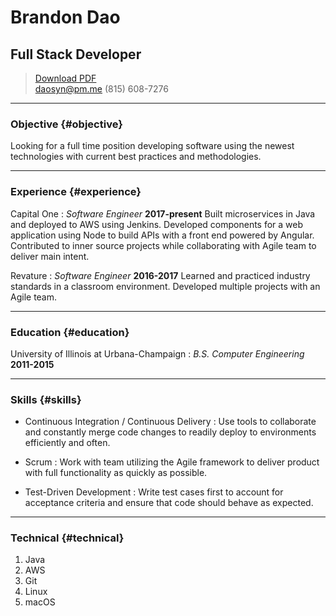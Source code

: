 # Brandon Dao
## Full Stack Developer

> [Download PDF](resume.pdf)  
> [daosyn@pm.me](daosyn@pm.me)
> (815) 608-7276

------

### Objective {#objective}

Looking for a full time position developing software using the newest technologies with current best practices and methodologies.

------

### Experience {#experience}

Capital One
: *Software Engineer*
  __2017-present__
  Built microservices in Java and deployed to AWS using Jenkins. Developed components for a web application using Node to build APIs with a front end powered by Angular. Contributed to inner source projects while collaborating with Agile team to deliver main intent.

Revature
: *Software Engineer*
  __2016-2017__
  Learned and practiced industry standards in a classroom environment. Developed multiple projects with an Agile team.

------

### Education {#education}

University of Illinois at Urbana-Champaign
: *B.S. Computer Engineering*
  __2011-2015__

------

### Skills {#skills}

* Continuous Integration / Continuous Delivery
  : Use tools to collaborate and constantly merge code changes to readily deploy to environments efficiently and often.

* Scrum
  : Work with team utilizing the Agile framework to deliver product with full functionality as quickly as possible.

* Test-Driven Development
  : Write test cases first to account for acceptance criteria and ensure that code should behave as expected.

-------

### Technical {#technical}

1. Java 
1. AWS
1. Git
1. Linux
1. macOS

